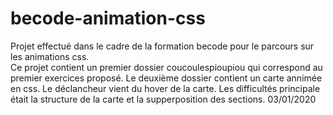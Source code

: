 # becode-animation-css

Projet effectué dans le cadre de la formation becode pour le parcours sur les animations css.  
Ce projet contient un premier dossier coucoulespioupiou qui correspond au premier exercices proposé.
Le deuxième dossier contient un carte annimée en css. Le déclancheur vient du hover de la carte.
Les difficultés principale était la structure de la carte et la supperposition des sections.
03/01/2020
